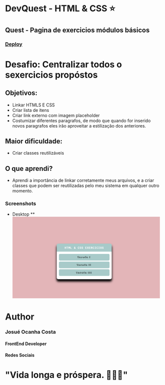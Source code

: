 # DevQuest - HTML & CSS ⭐
## Quest - Pagina de exercicios módulos básicos
### [Deploy](https://josuecosta2023.github.io/DevQuest-exercicios-HTML-CSS-Basico/index.html)

# Desafio: Centralizar todos o sexercicios propóstos
## Objetivos:
* Linkar HTMLS E CSS
* Criar lista de itens
* Criar link externo com imagem placeholder
* Costumizar diferentes paragrafos, de modo que quando for inserido novos paragrafos eles irão aproveitar a estilização dos anteriores.

## Maior dificuldade:
* Criar classes reutilizáveis

## O que aprendi?
* Aprendi a importância de linkar corretamente meus arquivos, e a criar classes que podem ser reutilizadas pelo meu sistema em qualquer outro momento.

### Screenshots
* Desktop
** ![Visualização Desktop](./assets/designer/image.png)


# Author
### Josué Ocanha Costa
#### FrontEnd Developer
#### Redes Sociais

# "Vida longa e próspera. 🖖🖖🖖"
